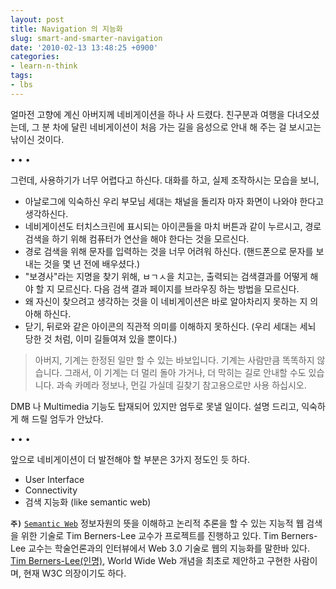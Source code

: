```yaml
---
layout: post
title: Navigation 의 지능화
slug: smart-and-smarter-navigation
date: '2010-02-13 13:48:25 +0900'
categories:
- learn-n-think
tags:
- lbs
---
```


얼마전 고향에 계신 아버지께 네비게이션을 하나 사 드렸다. 친구분과 여행을 다녀오셨는데, 그 분 차에 달린 네비게이션이 처음 가는 길을 음성으로 안내 해 주는 걸 보시고는 낚이신 것이다.

<div class="spacer">• • •</div>

그런데, 사용하기가 너무 어렵다고 하신다. 대화를 하고, 실제 조작하시는 모습을 보니,

- 아날로그에 익숙하신 우리 부모님 세대는 채널을 돌리자 마자 화면이 나와야 한다고 생각하신다.
- 네비게이션도 터치스크린에 표시되는 아이콘들을 마치 버튼과 같이 누르시고, 경로 검색을 하기 위해 컴퓨터가 연산을 해야 한다는 것을 모르신다.
- 경로 검색을 위해 문자를 입력하는 것을 너무 어려워 하신다. (핸드폰으로 문자를 보내는 것을 몇 년 전에 배우셨다.)
- "보경사"라는 지명을 찾기 위해, ㅂㄱㅅ을 치고는, 출력되는 검색결과를 어떻게 해야 할 지 모르신다. 다음 검색 결과 페이지를 브라우징 하는 방법을 모르신다.
- 왜 자신이 찾으려고 생각하는 것을 이 네비게이션은 바로 알아차리지 못하는 지 의아해 하신다.
- 닫기, 뒤로와 같은 아이콘의 직관적 의미를 이해하지 못하신다. (우리 세대는 세뇌 당한 것 처럼, 이미 길들여져 있을 뿐이다.)

> 아버지, 기계는 한정된 일만 할 수 있는 바보입니다. 기계는 사람만큼 똑똑하지 않습니다. 그래서, 이 기계는 더 멀리 돌아 가거나, 더 막히는 길로 안내할 수도 있습니다. 과속 카메라 정보나, 먼길 가실데 길찾기 참고용으로만 사용 하십시오.

DMB 나 Multimedia 기능도 탑재되어 있지만 엄두로 못낼 일이다. 설명 드리고, 익숙하게 해 드릴 엄두가 안났다.

<!--more-->

<div class="spacer">• • •</div>

앞으로 네비게이션이 더 발전해야 할 부분은 3가지 정도인 듯 하다.

- User Interface
- Connectivity
- 검색 지능화 (like semantic web)

**`주)`**
[`Semantic Web`](http://en.wikipedia.org/wiki/Semantic_Web) 정보자원의 뜻을 이해하고 논리적 추론을 할 수 있는 지능적 웹 검색을 위한 기술로 Tim Berners-Lee 교수가 프로젝트를 진행하고 있다. Tim Berners-Lee 교수는 학술언론과의 인터뷰에서 Web 3.0 기술로 웹의 지능화를 말한바 있다. [Tim Berners-Lee(인명)](http://en.wikipedia.org/wiki/Tim_Berners-Lee), World Wide Web 개념을 최초로 제안하고 구현한 사람이며, 현재 W3C 의장이기도 하다.
